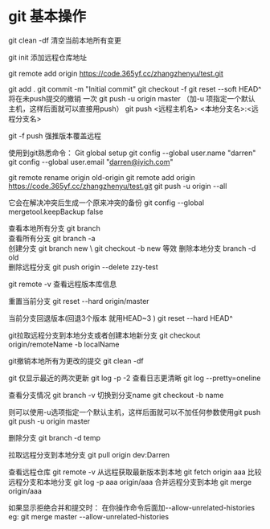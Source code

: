 
# git 基本操作

git clean -df 清空当前本地所有变更

git init
添加远程仓库地址

git remote add origin https://code.365yf.cc/zhangzhenyu/test.git

git add .
git commit -m "Initial commit"
git checkout -f
git reset --soft HEAD^   将在未push提交的撤销  一次
git push -u origin master  （加-u  项指定一个默认主机，这样后面就可以直接用push）
git push <远程主机名> <本地分支名>:<远程分支名>

git -f push 强推版本覆盖远程

使用到git熟悉命令： 
Git global setup
git config --global user.name "darren"
git config --global user.email "darren@iyich.com"

git remote rename origin old-origin
git remote add origin https://code.365yf.cc/zhangzhenyu/test.git
git push -u origin --all

它会在解决冲突后生成一个原来冲突的备份
git config --global mergetool.keepBackup false

查看本地所有分支
git branch  
查看所有分支
git branch -a  
创建分支
git branch new   \\ git checkout -b new  等效
删除本地分支
branch -d old  
删除远程分支
git push origin --delete zzy-test

git remote -v 查看远程版本库信息

重置当前分支
git reset --hard origin/master

当前分支回退版本(回退3个版本 就用HEAD~3 )
git reset --hard HEAD^

git拉取远程分支到本地分支或者创建本地新分支
git checkout origin/remoteName -b localName

git撤销本地所有为更改的提交
git clean -df


git 
仅显示最近的两次更新
git log -p -2
查看日志更清晰
git log --pretty=oneline

查看分支情况
git branch -v
切换到分支name
git checkout -b name

则可以使用-u选项指定一个默认主机，这样后面就可以不加任何参数使用git push
 git push -u origin master

 删除分支 
 git branch -d temp

拉取远程分支到本地分支
 git pull origin dev:Darren

 查看远程仓库
git remote -v
从远程获取最新版本到本地
git fetch origin aaa
比较远程分支和本地分支
 git log -p aaa origin/aaa
合并远程分支到本地
git merge origin/aaa

如果显示拒绝合并和提交时： 在你操作命令后面加--allow-unrelated-histories
eg:  git merge master --allow-unrelated-histories
